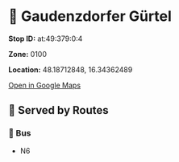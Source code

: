 # 🚉 Gaudenzdorfer Gürtel


**Stop ID:** at:49:379:0:4

**Zone:** 0100

**Location:** 48.18712848, 16.34362489

[Open in Google Maps](https://www.google.com/maps?q=48.18712848,16.34362489)

## 🚆 Served by Routes

### 🚌 Bus
- N6